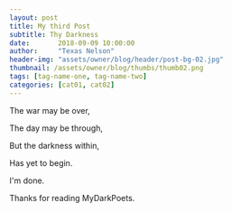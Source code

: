 ```yaml
---
layout: post
title: My third Post
subtitle: Thy Darkness
date:       2018-09-09 10:00:00
author:     "Texas Nelson"
header-img: "assets/owner/blog/header/post-bg-02.jpg"
thumbnail: /assets/owner/blog/thumbs/thumb02.png
tags: [tag-name-one, tag-name-two]
categories: [cat01, cat02]
---
```


The war may be over,

The day may be through,

But the darkness within,

Has yet to begin.


I'm done.


Thanks for reading MyDarkPoets.


